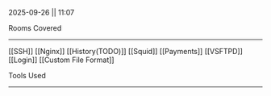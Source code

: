 2025-09-26 || 11:07

Rooms Covered
***
[[SSH]]
[[Nginx]]
[[History(TODO)]]
[[Squid]]
[[Payments]]
[[VSFTPD]]
[[Login]]
[[Custom File Format]]

Tools Used
***
